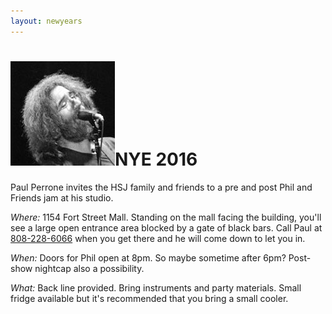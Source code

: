 ```yaml
---
layout: newyears
---
```


<h1><img class="ui avatar image" src="/images/jerryavatar.jpg">NYE 2016</h1>

Paul Perrone invites the HSJ family and friends to a pre and post Phil and Friends jam at his studio.
 
*Where:* 1154 Fort Street Mall. Standing on the mall facing the building, you'll see a large open entrance area blocked by a gate of black bars. Call Paul at <a href="tel:808-228-6066">808-228-6066</a> when you get there and he will come down to let you in.  

*When:* Doors for Phil open at 8pm. So maybe sometime after 6pm? Post-show nightcap also a possibility.

*What:* Back line provided. Bring instruments and party materials. Small fridge available but it's recommended that you bring a small cooler. 




